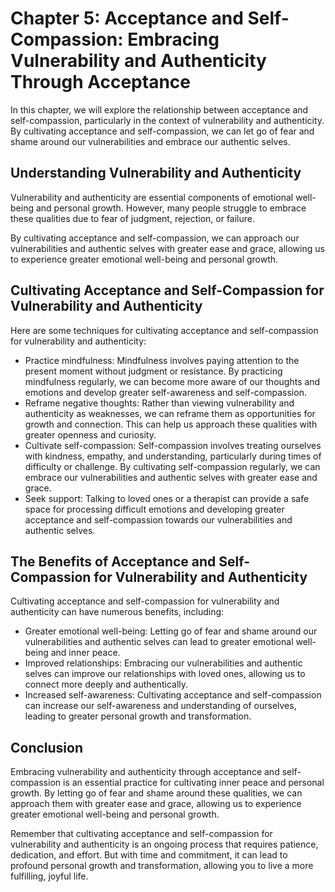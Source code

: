 Chapter 5: Acceptance and Self-Compassion: Embracing Vulnerability and Authenticity Through Acceptance
======================================================================================================

In this chapter, we will explore the relationship between acceptance and self-compassion, particularly in the context of vulnerability and authenticity. By cultivating acceptance and self-compassion, we can let go of fear and shame around our vulnerabilities and embrace our authentic selves.

Understanding Vulnerability and Authenticity
--------------------------------------------

Vulnerability and authenticity are essential components of emotional well-being and personal growth. However, many people struggle to embrace these qualities due to fear of judgment, rejection, or failure.

By cultivating acceptance and self-compassion, we can approach our vulnerabilities and authentic selves with greater ease and grace, allowing us to experience greater emotional well-being and personal growth.

Cultivating Acceptance and Self-Compassion for Vulnerability and Authenticity
-----------------------------------------------------------------------------

Here are some techniques for cultivating acceptance and self-compassion for vulnerability and authenticity:

* Practice mindfulness: Mindfulness involves paying attention to the present moment without judgment or resistance. By practicing mindfulness regularly, we can become more aware of our thoughts and emotions and develop greater self-awareness and self-compassion.
* Reframe negative thoughts: Rather than viewing vulnerability and authenticity as weaknesses, we can reframe them as opportunities for growth and connection. This can help us approach these qualities with greater openness and curiosity.
* Cultivate self-compassion: Self-compassion involves treating ourselves with kindness, empathy, and understanding, particularly during times of difficulty or challenge. By cultivating self-compassion regularly, we can embrace our vulnerabilities and authentic selves with greater ease and grace.
* Seek support: Talking to loved ones or a therapist can provide a safe space for processing difficult emotions and developing greater acceptance and self-compassion towards our vulnerabilities and authentic selves.

The Benefits of Acceptance and Self-Compassion for Vulnerability and Authenticity
---------------------------------------------------------------------------------

Cultivating acceptance and self-compassion for vulnerability and authenticity can have numerous benefits, including:

* Greater emotional well-being: Letting go of fear and shame around our vulnerabilities and authentic selves can lead to greater emotional well-being and inner peace.
* Improved relationships: Embracing our vulnerabilities and authentic selves can improve our relationships with loved ones, allowing us to connect more deeply and authentically.
* Increased self-awareness: Cultivating acceptance and self-compassion can increase our self-awareness and understanding of ourselves, leading to greater personal growth and transformation.

Conclusion
----------

Embracing vulnerability and authenticity through acceptance and self-compassion is an essential practice for cultivating inner peace and personal growth. By letting go of fear and shame around these qualities, we can approach them with greater ease and grace, allowing us to experience greater emotional well-being and personal growth.

Remember that cultivating acceptance and self-compassion for vulnerability and authenticity is an ongoing process that requires patience, dedication, and effort. But with time and commitment, it can lead to profound personal growth and transformation, allowing you to live a more fulfilling, joyful life.
